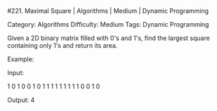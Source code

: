#221. Maximal Square | Algorithms | Medium | Dynamic Programming

Category: Algorithms
Difficulty: Medium
Tags: Dynamic Programming

Given a 2D binary matrix filled with 0's and 1's, find the largest square containing only 1's and return its area.

Example:


Input: 

1 0 1 0 0
1 0 1 1 1
1 1 1 1 1
1 0 0 1 0

Output: 4


